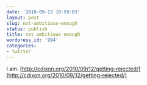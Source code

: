 ```yaml
---
date: '2010-09-13 10:59:03'
layout: post
slug: not-ambitious-enough
status: publish
title: not ambitious enough
wordpress_id: '994'
categories:
- twitter
---
```


I am. [http://cdixon.org/2010/09/12/getting-rejected/](http://cdixon.org/2010/09/12/getting-rejected/)
